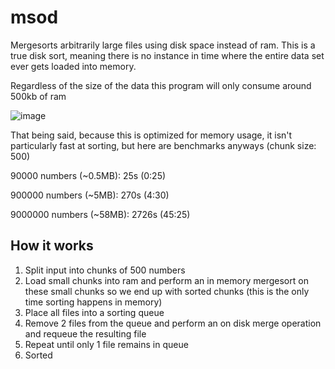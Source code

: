 # msod

Mergesorts arbitrarily large files using disk space instead of ram. This is a true disk sort, meaning there is no instance in time where the entire data set ever gets
loaded into memory. 

Regardless of the size of the data this program will only consume around 500kb of ram

![image](https://i.imgur.com/jubxu3i.png)

That being said, because this is optimized for memory usage, it isn't particularly fast at sorting, but here are benchmarks anyways (chunk size: 500)

90000 numbers (~0.5MB): 25s (0:25)

900000 numbers (~5MB): 270s (4:30)

9000000 numbers (~58MB): 2726s (45:25)

## How it works
1. Split input into chunks of 500 numbers
2. Load small chunks into ram and perform an in memory mergesort on these small chunks so we end up with sorted chunks (this is the only time sorting happens in memory)
3. Place all files into a sorting queue
4. Remove 2 files from the queue and perform an on disk merge operation and requeue the resulting file
5. Repeat until only 1 file remains in queue
6. Sorted
